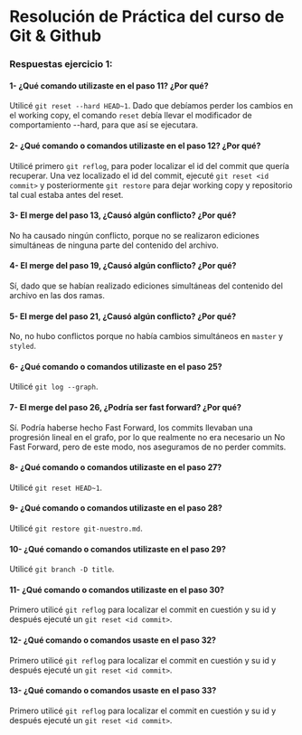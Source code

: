 # Resolución de Práctica del curso de Git & Github
 
### Respuestas ejercicio 1:

#### 1-  ¿Qué comando utilizaste en el paso 11? ¿Por qué?
Utilicé `git reset --hard HEAD~1`. Dado que debíamos perder los cambios en el working copy, el comando `reset` debía llevar el modificador de comportamiento --hard, para que así se ejecutara. 

#### 2-  ¿Qué comando o comandos utilizaste en el paso 12? ¿Por qué?
Utilicé primero `git reflog`, para poder localizar el id del commit que quería recuperar. Una vez localizado el id del commit, ejecuté `git reset <id commit>` y posteriormente `git restore` para dejar working copy y repositorio tal cual estaba antes del reset.

#### 3-  El merge del paso 13, ¿Causó algún conflicto? ¿Por qué?
No ha causado ningún conflicto, porque no se realizaron ediciones simultáneas de ninguna parte del contenido del archivo.

#### 4-  El merge del paso 19, ¿Causó algún conflicto? ¿Por qué?
Sí, dado que se habían realizado ediciones simultáneas del contenido del archivo en las dos ramas.

#### 5-  El merge del paso 21, ¿Causó algún conflicto? ¿Por qué?
No, no hubo conflictos porque no había cambios simultáneos en `master` y `styled`.

#### 6-  ¿Qué comando o comandos utilizaste en el paso 25?
Utilicé `git log --graph`.

#### 7-  El merge del paso 26, ¿Podría ser fast forward? ¿Por qué?
Sí. Podría haberse hecho Fast Forward, los commits llevaban una progresión lineal en el grafo, por lo que realmente no era necesario un No Fast Forward, pero de este modo, nos aseguramos de no perder commits.

#### 8-  ¿Qué comando o comandos utilizaste en el paso 27?
Utilicé `git reset HEAD~1`.

#### 9-  ¿Qué comando o comandos utilizaste en el paso 28?
Utilicé `git restore git-nuestro.md`.

#### 10- ¿Qué comando o comandos utilizaste en el paso 29?
Utilicé `git branch -D title`.

#### 11- ¿Qué comando o comandos utilizaste en el paso 30?
Primero utilicé `git reflog` para localizar el commit en cuestión y su id y después ejecuté un `git reset <id commit>`.

#### 12- ¿Qué comando o comandos usaste en el paso 32?
Primero utilicé `git reflog` para localizar el commit en cuestión y su id y después ejecuté un `git reset <id commit>`.

#### 13- ¿Qué comando o comandos usaste en el paso 33?
Primero utilicé `git reflog` para localizar el commit en cuestión y su id y después ejecuté un `git reset <id commit>`.
